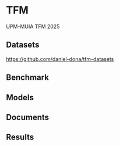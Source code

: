# TFM
UPM-MUIA TFM 2025

## Datasets
https://github.com/daniel-dona/tfm-datasets

## Benchmark

## Models

## Documents

## Results
